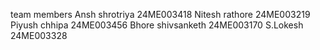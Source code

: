 team members
Ansh shrotriya  24ME003418
Nitesh rathore 24ME003219
Piyush chhipa  24ME003456
Bhore shivsanketh 24ME003170
S.Lokesh  24ME003328
